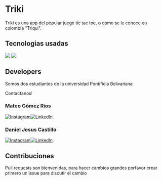# Triki
Triki es una app del popular juego tic tac toe, o como se le conoce en colombia "Triqui".

## Tecnologias usadas

![](https://img.shields.io/badge/Code-Java-informational?style=flat&logo=<LOGO_NAME>&logoColor=white&color=2bbc8a) ![](https://img.shields.io/badge/IDE-AndroidStudio-informational?style=flat&logo=<LOGO_NAME>&logoColor=white&color=2bbc8a)


<!-- Actual text -->

## Developers

Somos dos estudiantes de la universidad Pontificia Bolivariana

<!-- Actual text -->

Contactanos!


### Mateo Gómez Rios 
   
[![Instagram][1.2]][2][![LinkedIn][2.2]][3].

### Daniel Jesus Castillo
   
[![Instagram][1.2]][1][![LinkedIn][2.2]][3].

<!-- Icons -->

[1.2]: https://i.imgur.com/ykKU68j_d.webp?maxwidth=760&fidelity=grand (instagram icon without padding)

[2.2]: https://i.imgur.com/PXyIkWx_d.webp?maxwidth=760&fidelity=grand (linkdn icon without padding)


<!-- Links to your social media accounts -->

[1]: https://www.instagram.com/daniel.castillob/?hl=es-la
[2]:https://www.instagram.com/mategomezrios/
[3]:https://www.linkedin.com/in/matkaingo/


## Contribuciones

Pull requests son bienvenidas, para hacer cambios grandes porfavor crear primero un issue para discutir el cambio
